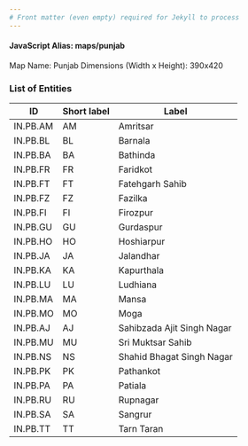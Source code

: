 ```yaml
---
# Front matter (even empty) required for Jekyll to process
---
```


#### JavaScript Alias: maps/punjab

Map Name: Punjab
Dimensions (Width x Height): 390x420





### List of Entities

ID | Short label | Label
---|---|---|
IN.PB.AM|AM|Amritsar
IN.PB.BL|BL|Barnala
IN.PB.BA|BA|Bathinda
IN.PB.FR|FR|Faridkot
IN.PB.FT|FT|Fatehgarh Sahib
IN.PB.FZ|FZ|Fazilka
IN.PB.FI|FI|Firozpur
IN.PB.GU|GU|Gurdaspur
IN.PB.HO|HO|Hoshiarpur
IN.PB.JA|JA|Jalandhar
IN.PB.KA|KA|Kapurthala
IN.PB.LU|LU|Ludhiana
IN.PB.MA|MA|Mansa
IN.PB.MO|MO|Moga
IN.PB.AJ|AJ|Sahibzada Ajit Singh Nagar
IN.PB.MU|MU|Sri Muktsar Sahib
IN.PB.NS|NS|Shahid Bhagat Singh Nagar
IN.PB.PK|PK|Pathankot
IN.PB.PA|PA|Patiala
IN.PB.RU|RU|Rupnagar
IN.PB.SA|SA|Sangrur
IN.PB.TT|TT|Tarn Taran